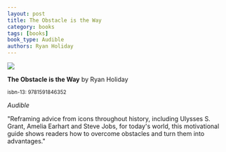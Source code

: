 ```yaml
---
layout: post
title: The Obstacle is the Way
category: books
tags: [books]
book_type: Audible
authors: Ryan Holiday
---
```


<img src="http://books.google.com/books/content?id=jWqJDQAAQBAJ&printsec=frontcover&img=1&zoom=1&edge=curl&source=gbs_api"/>

**The Obstacle is the Way** by Ryan Holiday

<sup>isbn-13: 9781591846352</sup>

*Audible*

"Reframing advice from icons throughout history, including Ulysses S. Grant,
Amelia Earhart and Steve Jobs, for today's world, this motivational guide
shows readers how to overcome obstacles and turn them into advantages."
